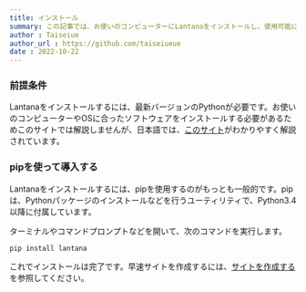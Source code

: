 ```yaml
---
title: インストール
summary: この記事では、お使いのコンピューターにLantanaをインストールし、使用可能にする方法を説明します
author : Taiseiue
author_url : https://github.com/taiseiueue
date : 2022-10-22
---
```

### 前提条件
Lantanaをインストールするには、最新バージョンのPythonが必要です。お使いのコンピューターやOSに合ったソフトウェアをインストールする必要があるためこのサイトでは解説しませんが、日本語では、[このサイト](https://www.python.jp/install/install.html)がわかりやすく解説されています。
### pipを使って導入する
Lantanaをインストールするには、pipを使用するのがもっとも一般的です。pipは、Pythonパッケージのインストールなどを行うユーティリティで、Python3.4以降に付属しています。

ターミナルやコマンドプロンプトなどを開いて、次のコマンドを実行します。

```shell title="Shell"
pip install lantana
```

これでインストールは完了です。早速サイトを作成するには、[サイトを作成する](../new)を参照してください。
